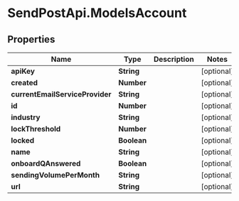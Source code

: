 # SendPostApi.ModelsAccount

## Properties
Name | Type | Description | Notes
------------ | ------------- | ------------- | -------------
**apiKey** | **String** |  | [optional] 
**created** | **Number** |  | [optional] 
**currentEmailServiceProvider** | **String** |  | [optional] 
**id** | **Number** |  | [optional] 
**industry** | **String** |  | [optional] 
**lockThreshold** | **Number** |  | [optional] 
**locked** | **Boolean** |  | [optional] 
**name** | **String** |  | [optional] 
**onboardQAnswered** | **Boolean** |  | [optional] 
**sendingVolumePerMonth** | **String** |  | [optional] 
**url** | **String** |  | [optional] 


